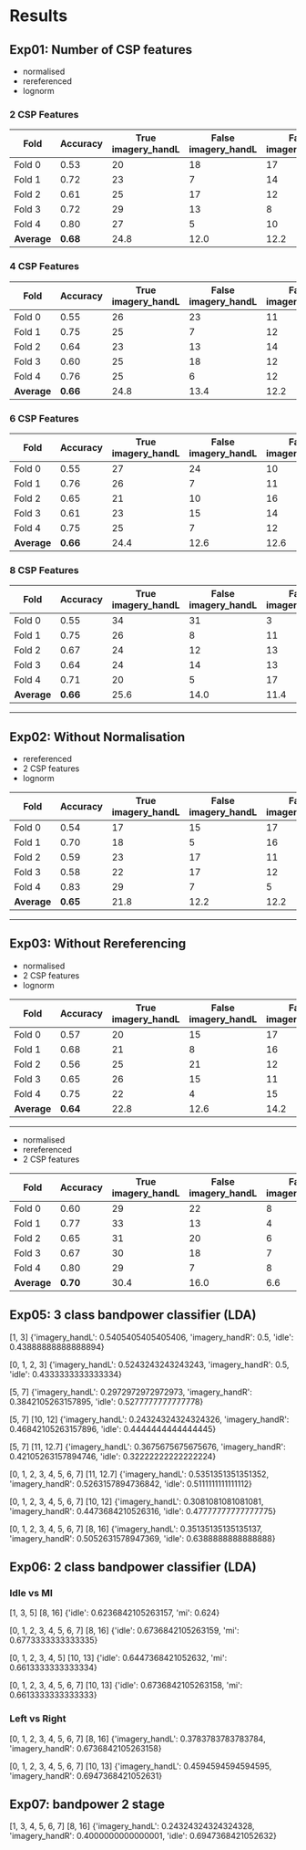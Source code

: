 # Results


## Exp01: Number of CSP features
- normalised
- rereferenced
- lognorm

### 2 CSP Features


Fold |Accuracy	| True imagery_handL	| False imagery_handL	| False imagery_handR	| True imagery_handR |
--- |--- |--- |--- |--- |--- |
Fold 0 | 0.53		| 20		| 18		| 17		| 20 |
Fold 1 | 0.72		| 23		| 7		| 14		| 31 |
Fold 2 | 0.61		| 25		| 17		| 12		| 21 |
Fold 3 | 0.72		| 29		| 13		| 8		| 25 |
Fold 4 | 0.80		| 27		| 5		| 10		| 33 |
**Average** |**0.68**		| 24.8		| 12.0		| 12.2		| 26.0 |


### 4 CSP Features
Fold |Accuracy	| True imagery_handL	| False imagery_handL	| False imagery_handR	| True imagery_handR |
--- |--- |--- |--- |--- |--- |
Fold 0 | 0.55		| 26		| 23		| 11		| 15 |
Fold 1 | 0.75		| 25		| 7		| 12		| 31 |
Fold 2 | 0.64		| 23		| 13		| 14		| 25 |
Fold 3 | 0.60		| 25		| 18		| 12		| 20 |
Fold 4 | 0.76		| 25		| 6		| 12		| 32 |
**Average** |**0.66**		| 24.8		| 13.4		| 12.2		| 24.6 |


### 6 CSP Features
Fold |Accuracy	| True imagery_handL	| False imagery_handL	| False imagery_handR	| True imagery_handR |
--- |--- |--- |--- |--- |--- |
Fold 0 | 0.55		| 27		| 24		| 10		| 14 |
Fold 1 | 0.76		| 26		| 7		| 11		| 31 |
Fold 2 | 0.65		| 21		| 10		| 16		| 28 |
Fold 3 | 0.61		| 23		| 15		| 14		| 23 |
Fold 4 | 0.75		| 25		| 7		| 12		| 31 |
**Average** |**0.66**		| 24.4		| 12.6		| 12.6		| 25.4 |

### 8 CSP Features
Fold |Accuracy	| True imagery_handL	| False imagery_handL	| False imagery_handR	| True imagery_handR |
--- |--- |--- |--- |--- |--- |
Fold 0 | 0.55		| 34		| 31		| 3		| 7 |
Fold 1 | 0.75		| 26		| 8		| 11		| 30 |
Fold 2 | 0.67		| 24		| 12		| 13		| 26 |
Fold 3 | 0.64		| 24		| 14		| 13		| 24 |
Fold 4 | 0.71		| 20		| 5		| 17		| 33 |
**Average** |**0.66**		| 25.6		| 14.0		| 11.4		| 24.0 |

___
## Exp02: Without Normalisation
- rereferenced
- 2 CSP features
- lognorm

Fold |Accuracy	| True imagery_handL	| False imagery_handL	| False imagery_handR	| True imagery_handR |
--- |--- |--- |--- |--- |--- |
Fold 0 | 0.54		| 17		| 15		| 17		| 20 |
Fold 1 | 0.70		| 18		| 5		| 16		| 30 |
Fold 2 | 0.59		| 23		| 17		| 11		| 18 |
Fold 3 | 0.58		| 22		| 17		| 12		| 18 |
Fold 4 | 0.83		| 29		| 7		| 5		| 28 |
**Average** |**0.65**		| 21.8		| 12.2		| 12.2		| 22.8 |


___
## Exp03: Without Rereferencing
- normalised
- 2 CSP features
- lognorm

Fold |Accuracy	| True imagery_handL	| False imagery_handL	| False imagery_handR	| True imagery_handR |
--- |--- |--- |--- |--- |--- |
Fold 0 | 0.57		| 20		| 15		| 17		| 23 |
Fold 1 | 0.68		| 21		| 8		| 16		| 30 |
Fold 2 | 0.56		| 25		| 21		| 12		| 17 |
Fold 3 | 0.65		| 26		| 15		| 11		| 23 |
Fold 4 | 0.75		| 22		| 4		| 15		| 34 |
**Average** |**0.64**		| 22.8		| 12.6		| 14.2		| 25.4 |


---

- normalised
- rereferenced
- 2 CSP features

Fold |Accuracy	| True imagery_handL	| False imagery_handL	| False imagery_handR	| True imagery_handR |
--- |--- |--- |--- |--- |--- |
Fold 0 | 0.60		| 29		| 22		| 8		| 16 |
Fold 1 | 0.77		| 33		| 13		| 4		| 25 |
Fold 2 | 0.65		| 31		| 20		| 6		| 18 |
Fold 3 | 0.67		| 30		| 18		| 7		| 20 |
Fold 4 | 0.80		| 29		| 7		| 8		| 31 |
**Average** |**0.70**		| 30.4		| 16.0		| 6.6		| 22.0 |


## Exp05: 3 class bandpower classifier (LDA)
[1, 3]
{'imagery_handL': 0.5405405405405406, 'imagery_handR': 0.5, 'idle': 0.43888888888888894}

[0, 1, 2, 3]
{'imagery_handL': 0.5243243243243243, 'imagery_handR': 0.5, 'idle': 0.4333333333333334}

[5, 7]
{'imagery_handL': 0.2972972972972973, 'imagery_handR': 0.3842105263157895, 'idle': 0.5277777777777778}

[5, 7] [10, 12]
{'imagery_handL': 0.24324324324324326, 'imagery_handR': 0.46842105263157896, 'idle': 0.4444444444444445}

[5, 7] [11, 12.7]
{'imagery_handL': 0.3675675675675676, 'imagery_handR': 0.42105263157894746, 'idle': 0.32222222222222224}

[0, 1, 2, 3, 4, 5, 6, 7] [11, 12.7]
{'imagery_handL': 0.5351351351351352, 'imagery_handR': 0.5263157894736842, 'idle': 0.5111111111111112}

[0, 1, 2, 3, 4, 5, 6, 7] [10, 12]
{'imagery_handL': 0.3081081081081081, 'imagery_handR': 0.4473684210526316, 'idle': 0.47777777777777775}

[0, 1, 2, 3, 4, 5, 6, 7] [8, 16]
{'imagery_handL': 0.35135135135135137, 'imagery_handR': 0.5052631578947369, 'idle': 0.6388888888888888}


## Exp06: 2 class bandpower classifier (LDA)

### Idle vs MI
[1, 3, 5] [8, 16]
{'idle': 0.6236842105263157, 'mi': 0.624}

[0, 1, 2, 3, 4, 5, 6, 7] [8, 16]
{'idle': 0.6736842105263159, 'mi': 0.6773333333333335}

[0, 1, 2, 3, 4, 5] [10, 13]
{'idle': 0.6447368421052632, 'mi': 0.6613333333333334}

[0, 1, 2, 3, 4, 5, 6, 7] [10, 13]
{'idle': 0.6736842105263158, 'mi': 0.6613333333333333}

### Left vs Right

[0, 1, 2, 3, 4, 5, 6, 7] [8, 16]
{'imagery_handL': 0.3783783783783784, 'imagery_handR': 0.6736842105263158}

[0, 1, 2, 3, 4, 5, 6, 7] [10, 13]
{'imagery_handL': 0.4594594594594595, 'imagery_handR': 0.6947368421052631}

## Exp07: bandpower 2 stage
<!-- accuracies are P(idle predicted | idle) -->
[1, 3, 4, 5, 6, 7] [8, 16]
{'imagery_handL': 0.24324324324324328, 'imagery_handR': 0.4000000000000001, 'idle': 0.6947368421052632}
